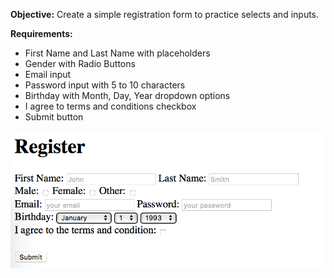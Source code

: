 **Objective:** Create a simple registration form to practice selects and inputs.

**Requirements:**

* First Name and Last Name with placeholders
* Gender with Radio Buttons 
* Email  input
* Password input with 5 to 10 characters
* Birthday with Month, Day, Year dropdown options
* I agree to terms and conditions checkbox
* Submit button


![screenshot](screenshot.png)

